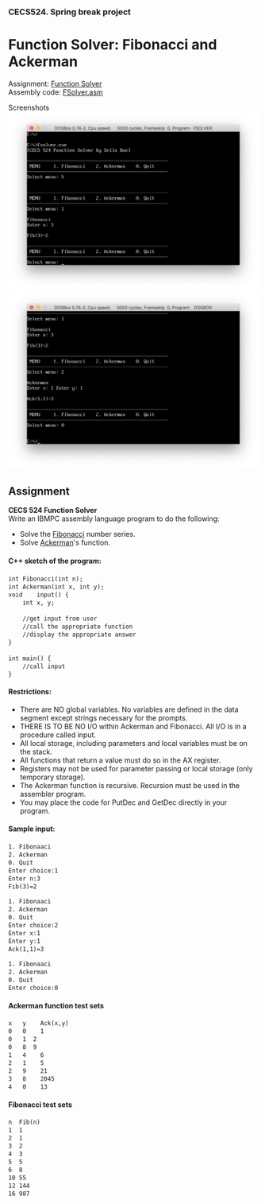 ### CECS524. Spring break project
# Function Solver: Fibonacci and Ackerman

Assignment: [Function Solver](#Assignment)  
Assembly code: [FSolver.asm](../FSolver.asm)  

Screenshots  
![fsolver screenshot1](images/fsolver_screenshot1.png)
![fsolver screenshot2](images/fsolver_screenshot2.png)

## Assignment

**CECS 524  Function Solver**  
Write an IBMPC assembly language program to do the following:
- Solve the [Fibonacci](http://www.nist.gov/dads/HTML/fibonacciNumber.html) number series.
- Solve [Ackerman](http://www.nist.gov/dads/HTML/ackermann.html)'s function.

#### C++ sketch of the program:
```
int	Fibonacci(int n);
int	Ackerman(int x, int y);
void	input() {
	int	x, y;

	//get input from user
	//call the appropriate function
	//display the appropriate answer
}

int main() {
	//call input
}
```

#### Restrictions:
- There are NO global variables. No variables are defined in the data segment except strings necessary for the prompts.
- THERE IS TO BE NO I/O within Ackerman and Fibonacci. All I/O is in a procedure called input.
- All local storage, including parameters and local variables must be on the stack.
- All functions that return a value must do so in the AX register.
- Registers may not be used for parameter passing or local storage (only temporary storage).
- The Ackerman function is recursive. Recursion must be used in the assembler program.
- You may place the code for PutDec and GetDec directly in your program.

#### Sample input:
```
1. Fibonaaci
2. Ackerman
0. Quit
Enter choice:1
Enter n:3
Fib(3)=2
```
```
1. Fibonaaci
2. Ackerman
0. Quit
Enter choice:2
Enter x:1
Enter y:1
Ack(1,1)=3
```
```
1. Fibonaaci
2. Ackerman
0. Quit
Enter choice:0
```

#### Ackerman function test sets
```
x	y	 Ack(x,y)
0	0	 1
0	1  2
0	8  9
1	4	 6
2	1	 5
2	9	 21
3	8	 2045
4	0	 13
```
#### Fibonacci test sets
```
n  Fib(n)
1  1
2  1
3  2
4  3
5  5
6  8
10 55
12 144
16 987
```
